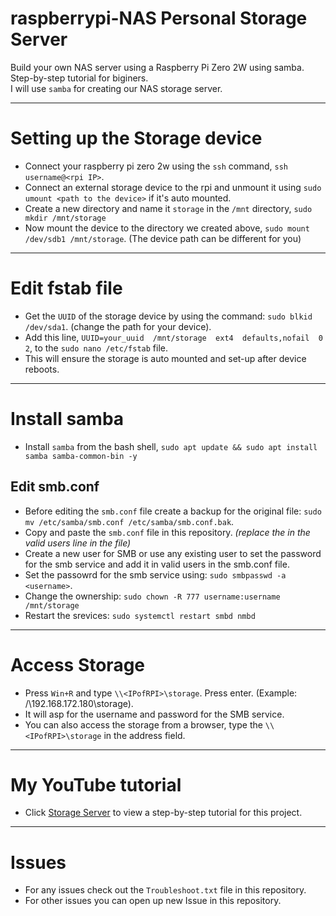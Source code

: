 # raspberrypi-NAS Personal Storage Server
Build your own NAS server using a Raspberry Pi Zero 2W using samba. Step-by-step tutorial for biginers.<br>
I will use `samba` for creating our NAS storage server.

---
# Setting up the Storage device
- Connect your raspberry pi zero 2w using the `ssh` command, `ssh username@<rpi IP>`.
- Connect an external storage device to the rpi and unmount it using `sudo umount <path to the device>` if it's auto mounted.
- Create a new directory and name it `storage` in the `/mnt` directory, `sudo mkdir /mnt/storage`
- Now mount the device to the directory we created above, `sudo mount /dev/sdb1 /mnt/storage`. (The device path can be different for you)

---

# Edit fstab file
- Get the `UUID` of the storage device by using the command: `sudo blkid /dev/sda1`. (change the path for your device).
- Add this line, `UUID=your_uuid  /mnt/storage  ext4  defaults,nofail  0  2`, to the `sudo nano /etc/fstab` file.
- This will ensure the storage is auto mounted and set-up after device reboots.

---
# Install samba
- Install `samba` from the bash shell, `sudo apt update && sudo apt install samba samba-common-bin -y`
## Edit smb.conf
- Before editing the `smb.conf` file create a backup for the original file: `sudo mv /etc/samba/smb.conf /etc/samba/smb.conf.bak`.
- Copy and paste the `smb.conf` file in this repository. *(replace the <username> in the valid users line in the file)*
- Create a new user for SMB or use any existing user to set the password for the smb service and add it in valid users in the smb.conf file.
- Set the passowrd for the smb service using: `sudo smbpasswd -a <username>`.
- Change the ownership: `sudo chown -R 777 username:username /mnt/storage`
- Restart the srevices: `sudo systemctl restart smbd nmbd`

---
# Access Storage
- Press `Win+R` and type `\\<IPofRPI>\storage`. Press enter. (Example: /\\192.168.172.180\storage).
- It will asp for the username and password for the SMB service.
- You can also access the storage from a browser, type the `\\<IPofRPI>\storage` in the address field.

---
# My YouTube tutorial
- Click [Storage Server](https://youtu.be/_ntcCw6miC4?si=GVUh6ID_Wf7r9Ptb) to view a step-by-step tutorial for this project.

---
# Issues
- For any issues check out the `Troubleshoot.txt` file in this repository.
- For other issues you can open up new Issue in this repository.
